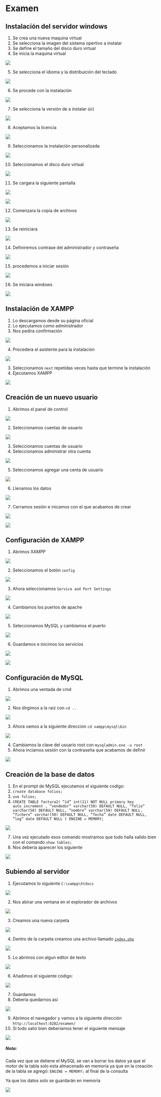 # Examen
## Instalación del servidor windows
1. Se crea una nueva maquina virtual
2. Se selecciona la imagen del sistema opertivo a instalar
3. Se define el tamaño del disco duro virtual
4. Se inicia la maquina virtual

![](images/0.png)

5. Se selecciona el idioma y la distribuición del teclado

![](images/1.png)

6. Se procede con la instalación

![](images/2.png)

7. Se selecciona la versión de a instalar `GUI`

![](images/3.png)

8. Aceptamos la licencia

![](images/4.png)

9. Seleccionamos la instalación personalizada

![](images/5.png)

10. Seleccionamos el disco duro virtual

![](images/6.png)

11. Se cargara la siguiente pantalla

![](images/7.png)


![](images/8.png)

12. Comenzara la copia de archivos

![](images/9.png)

13. Se reiniciara

![](images/10.png)

14. Definiremos contrase del administrador y contraseña

![](images/11.png)

15. procedemos a iniciar sesión

![](images/12.png)

16. Se iniciara windows

![](images/13.png)

## Instalación de XAMPP
1. Lo descargamos desde su página oficial
2. Lo ejecutamos como administrador
3. Nos pedira confirmación

![](images/14.png)

4. Procedera el asistente para la instalación

![](images/15.png)

3. Seleccionamos `next` repetidas veces hasta que termine la instalación
4. Ejecutamos XAMPP

![](images/16.png)

## Creación de un nuevo usuario
1. Abrimos el panel de control

![](images/17.png)

2. Seleccionamos cuentas de usuario

![](images/18.png)

3. Seleccionamos cuentas de usuario
4. Seleccionamos administrar otra cuenta

![](images/19.png)

5. Seleccionamos agregar una centa de usuario

![](images/20.png)

6. Llenamos los datos

![](images/21.png)

7. Cerramos sesión e inicamos con el que acabamos de crear

![](images/22.png)



![](images/23.png)

## Configuración de XAMPP
1. Abrimos XAMPP

![](images/24.png)

2. Seleccionamos el botón `config`

![](images/25.png)

3. Ahora seleccionamos `Service and Port Settings`

![](images/26.png)

4. Cambiamos los puertos de apache

![](images/27.png)

5. Seleccionamos MySQL y cambiamos el puerto

![](images/28.png)

6. Guardamos e inicimos los servicios

![](images/24-1.png)


![](images/29.png)


## Configuración de MySQL
1. Abrimos una ventada de cmd

![](images/30.png)

2. Nos dirgimos a la raiz con `cd ..`

![](images/31.png)

3. Ahora vamos a la siguiente direccion `cd xampp\mysql\bin`

![](images/32.png)

4. Cambiamos la clave del usuario root
con `mysqladmin.exe -u root`
5. Ahora inciamos sesión con la contraseña que acabamos de definir

![](images/33.png)

## Creación de la base de datos
1. En el prompt de MySQL ejecutamos el siguiente codigo:
  1. `create database folios;`
  2. `use folios;`
  3. `CREATE TABLE factura2(
“id” int(11) NOT NULL primary key auto_increment ,
“vendedor” varchar(50) DEFAULT NULL,
“folio” varchar(50) DEFAULT NULL,
“nombre” varchar(50) DEFAULT NULL,
“fichero” varchar(50) DEFAULT NULL,
“fecha” date DEFAULT NULL,
“log” date DEFAULT NULL
) ENGINE = MEMORY;`

![](images/33-1.png)

7. Una vez ejecutado esos comando mostramos que todo halla salido bien con el comando `show tables;`
8. Nos deberia aparecer los siguiente

![](images/34.png)


## Subiendo al servidor
1. Ejecutamos lo siguiente `C:\xampp\htdocs`

![](images/35.png)

2. Nos abirar una ventana en el explorador de archivos

![](images/36.png)

3. Creamos una nueva carpeta

![](images/37.png)

4. Dentro de la carpeta creamos una archivo llamado [`index.php`](https://github.com/saidgc/examen/blob/master/index.php)

![](images/38.png)

5. Lo abrimos con algun editor de texto

![](images/39.png)

6. Añadimos el siguiente código:

![](images/index.php.png)

7. Guardamos
8. Deberia quedarnos así

![](images/40.png)

9. Abrimos el navegador y vamos a la siguiente dirección `http://localhost:8282/examen/`
10. Si todo salió bien deberiamos tener el siguiente mensaje

![](images/41.png)

##### Nota:
Cada vez que se detiene el MySQL se van a borrar los datos ya que el motor de la tabla solo esta almacenado en memoria ya que en la creación de la tabla se agregó: `ENGINE = MEMORY;` al final de la consulta

Ya que los datos solo se guardarán en memoria


![](images/42.png)
